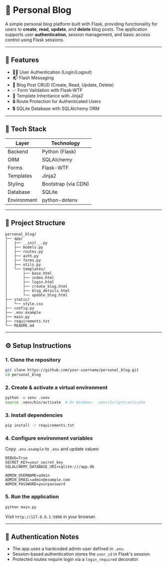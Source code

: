 # 📝 Personal Blog

A simple personal blog platform built with Flask, providing functionality for users to **create**, **read**, **update**, and **delete** blog posts. The application supports user **authentication**, session management, and basic access control using Flask sessions.

---

## 🚀 Features

* 🧑‍💻 User Authentication (Login/Logout)
* 📬 Flash Messaging
* 📜 Blog Post CRUD (Create, Read, Update, Delete)
* ✅ Form Validation with Flask-WTF
* 🧱 Template Inheritance with Jinja2
* 🔒 Route Protection for Authenticated Users
* 💲 SQLite Database with SQLAlchemy ORM

---

## 🧰 Tech Stack

| Layer       | Technology          |
| ----------- | ------------------- |
| Backend     | Python (Flask)      |
| ORM         | SQLAlchemy          |
| Forms       | Flask-WTF           |
| Templates   | Jinja2              |
| Styling     | Bootstrap (via CDN) |
| Database    | SQLite              |
| Environment | python-dotenv       |

---

## 📁 Project Structure

```
personal_blog/
├── app/
│   ├── __init__.py
│   ├── models.py
│   ├── routes.py
│   ├── auth.py
│   ├── forms.py
│   ├── utils.py
│   └── templates/
│       ├── base.html
│       ├── index.html
│       ├── login.html
│       ├── create_blog.html
│       ├── blog_details.html
│       └── update_blog.html
├── static/
│   └── style.css
├── config.py
├── .env.example
├── main.py
├── requirements.txt
└── README.md
```

---

## ⚙️ Setup Instructions

### 1. Clone the repository

```bash
git clone https://github.com/your-username/personal_blog.git
cd personal_blog
```

### 2. Create & activate a virtual environment

```bash
python -m venv .venv
source .venv/bin/activate  # On Windows: .venv\Scripts\activate
```

### 3. Install dependencies

```bash
pip install -r requirements.txt
```

### 4. Configure environment variables

Copy `.env.example` to `.env` and update values:

```env
DEBUG=True
SECRET_KEY=your_secret_key
SQLALCHEMY_DATABASE_URI=sqlite:///app.db

ADMIN_USERNAME=admin
ADMIN_EMAIL=admin@example.com
ADMIN_PASSWORD=yourpassword
```

### 5. Run the application

```bash
python main.py
```

Visit `http://127.0.0.1:5000` in your browser.

---

## 🔡 Authentication Notes

* The app uses a hardcoded admin user defined in `.env`.
* Session-based authentication stores the `user_id` in Flask's session.
* Protected routes require login via a `login_required` decorator.
